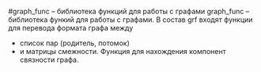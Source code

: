 #graph\_func – библиотека функций для работы с графами
graph\_func – библиотека функий для работы с графами.
В состав grf входят функции для перевода формата графа между 
- список пар (родитель, потомок) 
- и матрицы смежности.
Функция для нахождения компонент связности графа.
